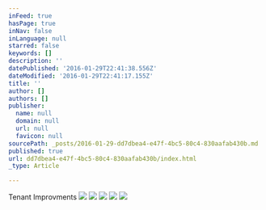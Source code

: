 ```yaml
---
inFeed: true
hasPage: true
inNav: false
inLanguage: null
starred: false
keywords: []
description: ''
datePublished: '2016-01-29T22:41:38.556Z'
dateModified: '2016-01-29T22:41:17.155Z'
title: ''
author: []
authors: []
publisher:
  name: null
  domain: null
  url: null
  favicon: null
sourcePath: _posts/2016-01-29-dd7dbea4-e47f-4bc5-80c4-830aafab430b.md
published: true
url: dd7dbea4-e47f-4bc5-80c4-830aafab430b/index.html
_type: Article

---
```

Tenant Improvments
![](https://the-grid-user-content.s3-us-west-2.amazonaws.com/9c58d743-448b-4781-b134-69caed2398f0.JPG)
![](https://the-grid-user-content.s3-us-west-2.amazonaws.com/772344e9-62a6-43c3-8220-d2df03f9e407.JPG)
![](https://the-grid-user-content.s3-us-west-2.amazonaws.com/4b73cb1e-4aec-46af-88e4-6d9e723a6456.JPG)
![](https://the-grid-user-content.s3-us-west-2.amazonaws.com/b19fabd0-a061-4bc3-a885-6752408e2e36.JPG)
![](https://the-grid-user-content.s3-us-west-2.amazonaws.com/c9858ddf-f90d-42a1-b980-e82b7fa528d8.JPG)